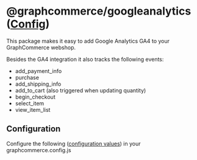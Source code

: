 # @graphcommerce/googleanalytics ([Config](./Config.graphqls))

This package makes it easy to add Google Analytics GA4 to your GraphCommerce
webshop.

Besides the GA4 integration it also tracks the following events:

- add_payment_info
- purchase
- add_shipping_info
- add_to_cart (also triggered when updating quantity)
- begin_checkout
- select_item
- view_item_list

## Configuration

Configure the following ([configuration values](./Config.graphqls)) in your
graphcommerce.config.js
